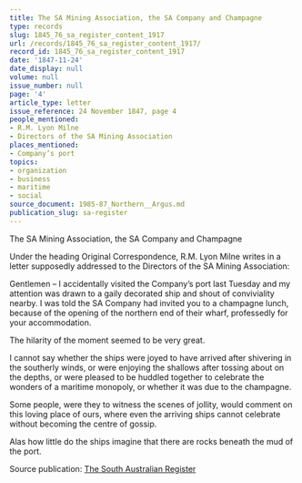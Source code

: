 ```yaml
---
title: The SA Mining Association, the SA Company and Champagne
type: records
slug: 1845_76_sa_register_content_1917
url: /records/1845_76_sa_register_content_1917/
record_id: 1845_76_sa_register_content_1917
date: '1847-11-24'
date_display: null
volume: null
issue_number: null
page: '4'
article_type: letter
issue_reference: 24 November 1847, page 4
people_mentioned:
- R.M. Lyon Milne
- Directors of the SA Mining Association
places_mentioned:
- Company’s port
topics:
- organization
- business
- maritime
- social
source_document: 1985-87_Northern__Argus.md
publication_slug: sa-register
---
```


The SA Mining Association, the SA Company and Champagne

Under the heading Original Correspondence, R.M. Lyon Milne writes in a letter supposedly addressed to the Directors of the SA Mining Association:

Gentlemen – I accidentally visited the Company’s port last Tuesday and my attention was drawn to a gaily decorated ship and shout of conviviality nearby.  I was told the SA Company had invited you to a champagne lunch, because of the opening of the northern end of their wharf, professedly for your accommodation.

The hilarity of the moment seemed to be very great.

I cannot say whether the ships were joyed to have arrived after shivering in the southerly winds, or were enjoying the shallows after tossing about on the depths, or were pleased to be huddled together to celebrate the wonders of a maritime monopoly, or whether it was due to the champagne.

Some people, were they to witness the scenes of jollity, would comment on this loving place of ours, where even the arriving ships cannot celebrate without becoming the centre of gossip.

Alas how little do the ships imagine that there are rocks beneath the mud of the port.

Source publication: [The South Australian Register](/publications/sa-register/)
